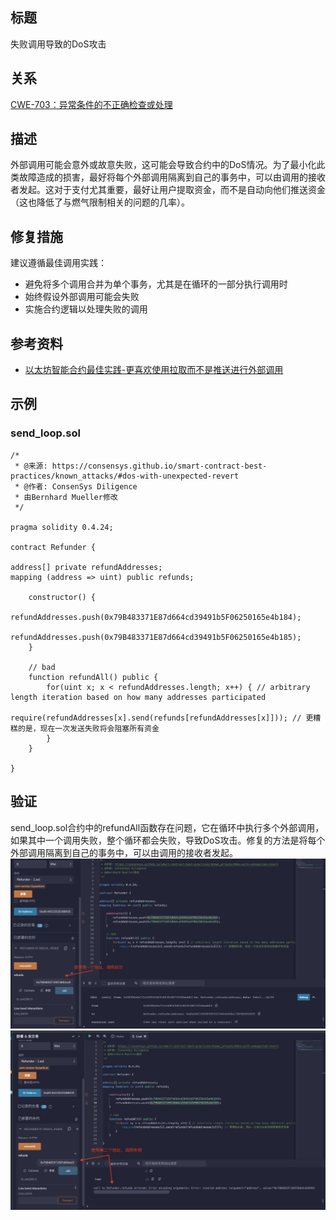 ## 标题
失败调用导致的DoS攻击

## 关系
[CWE-703：异常条件的不正确检查或处理](https://cwe.mitre.org/data/definitions/703.html)

## 描述
外部调用可能会意外或故意失败，这可能会导致合约中的DoS情况。为了最小化此类故障造成的损害，最好将每个外部调用隔离到自己的事务中，可以由调用的接收者发起。这对于支付尤其重要，最好让用户提取资金，而不是自动向他们推送资金（这也降低了与燃气限制相关的问题的几率）。

## 修复措施
建议遵循最佳调用实践：

* 避免将多个调用合并为单个事务，尤其是在循环的一部分执行调用时
* 始终假设外部调用可能会失败
* 实施合约逻辑以处理失败的调用

## 参考资料
* [以太坊智能合约最佳实践-更喜欢使用拉取而不是推送进行外部调用](https://consensys.github.io/smart-contract-best-practices/development-recommendations/general/external-calls/#favor-pull-over-push-for-external-calls)

## 示例

### send_loop.sol
``` solidity
/*
 * @来源: https://consensys.github.io/smart-contract-best-practices/known_attacks/#dos-with-unexpected-revert
 * @作者: ConsenSys Diligence
 * 由Bernhard Mueller修改
 */

pragma solidity 0.4.24;

contract Refunder {

address[] private refundAddresses;
mapping (address => uint) public refunds;

    constructor() {
        refundAddresses.push(0x79B483371E87d664cd39491b5F06250165e4b184);
        refundAddresses.push(0x79B483371E87d664cd39491b5F06250165e4b185);
    }

    // bad
    function refundAll() public {
        for(uint x; x < refundAddresses.length; x++) { // arbitrary length iteration based on how many addresses participated
            require(refundAddresses[x].send(refunds[refundAddresses[x]])); // 更糟糕的是，现在一次发送失败将会阻塞所有资金
        }
    }

}
```

## 验证
send_loop.sol合约中的refundAll函数存在问题，它在循环中执行多个外部调用，如果其中一个调用失败，整个循环都会失败，导致DoS攻击。修复的方法是将每个外部调用隔离到自己的事务中，可以由调用的接收者发起。
![1-13-1.png](./img/1-13-1.png)
![1-13-2.png](./img/1-13-2.png)